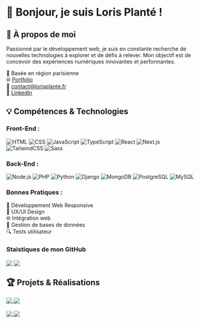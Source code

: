 # 👋 Bonjour, je suis Loris Planté !

## 🚀 À propos de moi

Passionné par le développement web, je suis en constante recherche de nouvelles technologies à explorer et de défis à relever. Mon objectif est de concevoir des expériences numériques innovantes et performantes.

📍 Basée en région parisienne  
🌐 [Portfolio](https://lorisplante.fr)  
📧 contact@lorisplante.fr  
🔗 [LinkedIn](https://www.linkedin.com/in/loris-planté/)

## 💡 Compétences & Technologies

### Front-End :

![HTML](https://img.shields.io/badge/HTML-E34F26?style=flat-square&logo=html5&logoColor=white&style=flat)
![CSS](https://img.shields.io/badge/CSS-1572B6?style=flat-square&logo=css3&logoColor=white&style=flat)
![JavaScript](https://img.shields.io/badge/JavaScript-F7DF1E?style=flat-square&logo=javascript&logoColor=black&style=flat)
![TypeScript](https://img.shields.io/badge/TypeScript-3178C6?logo=typescript&logoColor=white&style=flat)
![React](https://img.shields.io/badge/React-61DAFB?style=flat-square&logo=react&logoColor=black)
![Next.js](https://img.shields.io/badge/Next.js-000000?logo=next.js&logoColor=white&style=flat)
![TailwindCSS](https://img.shields.io/badge/TailwindCSS-06B6D4?logo=tailwindcss&logoColor=white&style=flat)
![Sass](https://img.shields.io/badge/Sass-CC6699?logo=sass&logoColor=white&style=flat)

### Back-End :

![Node.js](https://img.shields.io/badge/Node.js-339933?style=flat-square&logo=nodedotjs&logoColor=white&style=flat)
![PHP](https://img.shields.io/badge/PHP-777BB4?style=flat-square&logo=php&logoColor=white&style=flat)
![Python](https://img.shields.io/badge/Python-3776AB?style=flat-square&logo=python&logoColor=white&style=flat)
![Django](https://img.shields.io/badge/Django-092E20?style=flat-square&logo=django&logoColor=white&style=flat)
![MongoDB](https://img.shields.io/badge/MongoDB-47A248?style=flat-square&logo=mongodb&logoColor=white&style=flat)
![PostgreSQL](https://img.shields.io/badge/PostgreSQL-336791?style=flat-square&logo=postgresql&logoColor=white&style=flat)
![MySQL](https://img.shields.io/badge/MySQL-4479A1?style=flat-square&logo=mysql&logoColor=white&style=flat)

### Bonnes Pratiques :

📱 Développement Web Responsive     
🎨 UX/UI Design     
🌐 Intégration web      
💾 Gestion de bases de données      
🔍 Tests utilisateur        

### Staistiques de mon GitHub

<p><img align="center" src="https://github-readme-stats.vercel.app/api?username=LorisPlante&show_icons=true&theme=default" />
<img align="center" src="https://github-readme-stats.vercel.app/api/top-langs/?username=LorisPlante&layout=compact" /></p>

## 🏆 Projets & Réalisations

<a href="https://test2.lorisplante.fr" target="_blank">
  <img align="center" src="https://github-readme-stats.vercel.app/api/pin/?username=LorisPlante&repo=hotel-chartres&theme=buefy" />
</a>
<a href="https://urbanroots.vercel.app" target="_blank">
  <img align="center" src="https://github-readme-stats.vercel.app/api/pin/?username=LorisPlante&repo=urbanRoot&theme=buefy" />
</a>
<br>
<br>
<a href="https://relation-promptee.lorisplante.fr" target="_blank">
  <img align="center" src="https://github-readme-stats.vercel.app/api/pin/?username=LorisPlante&repo=relation-promptee&theme=buefy" />
</a>
<a href="https://active-gaming.lorisplante.fr" target="_blank">
  <img align="center" src="https://github-readme-stats.vercel.app/api/pin/?username=LorisPlante&repo=compet-activeGaming&theme=buefy" />
</a>
